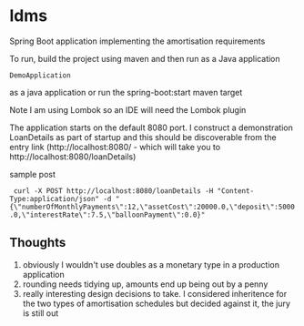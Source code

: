 # ldms

Spring Boot application implementing the amortisation requirements

To run, build the project using maven and then run as a Java application

`DemoApplication`

as a java application or run the spring-boot:start maven target

Note I am using Lombok so an IDE will need the Lombok plugin

The application starts on the default 8080 port. I construct a demonstration LoanDetails as part of startup and this should
be discoverable from the entry link  (http://localhost:8080/ - which will take you to http://localhost:8080/loanDetails)

sample post

` curl -X POST http://localhost:8080/loanDetails -H "Content-Type:application/json" -d "{\"numberOfMonthlyPayments\":12,\"assetCost\":20000.0,\"deposit\":5000.0,\"interestRate\":7.5,\"balloonPayment\":0.0}"`

## Thoughts

1. obviously I wouldn't use doubles as a monetary type in a production application
2. rounding needs tidying up, amounts end up being out by a penny
3. really interesting design decisions to take. I considered inheritence for the two types of amortisation schedules but decided against it, the jury is still out  
